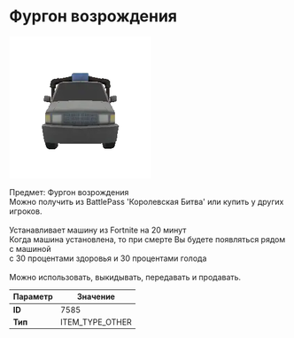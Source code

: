 # Фургон возрождения

![Item Image](../img/7585.webp?raw=true)

Предмет: Фургон возрождения<br>Можно получить из BattlePass 'Королевская Битва' или купить у других игроков.<br><br>Устанавливает машину из Fortnite на 20 минут<br>Когда машина установлена, то при смерте Вы будете появляться рядом с машиной<br>с 30 процентами здоровья и 30 процентами голода<br><br>Можно использовать, выкидывать, передавать и продавать.


| Параметр | Значение |
|----------|----------|
| **ID** | 7585 |
| **Тип** | ITEM_TYPE_OTHER |

